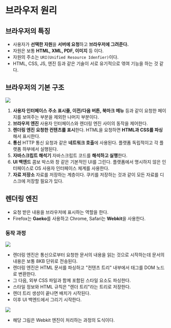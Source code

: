 # 브라우저 원리

## 브라우저의 특징

- 사용자가 **선택한 자원**을 **서버에 요청**하고 **브라우저에 그려준다.**
- 자원은 보통 **HTML, XML, PDF, 이미지** 등 이다.
- 자원의 주소는 `URI(Unified Resource Idenfier)`이다.
- HTML, CSS, JS, 엔진 등과 같은 기술이 서로 유기적으로 엮여 기능을 하는 것 같다.

## 브라우저의 기본 구조

![](https://i.imgur.com/oGxP9j3.png)

1. **사용자 인터페이스**
   **주소 표시줄, 이전/다음 버튼, 북마크 메뉴** 등과 같이 요청한 페이지를 보여주는 부분을 제외한 나머지 부분이다.
2. **브라우저 엔진**
   사용자 인터페이스와 렌더링 엔진 사이의 동작을 제어한다.
3. **렌더링 엔진**
   **요청한 컨텐츠를 표시**한다.
   HTML을 요청하면 **HTML과 CSS를 파싱**해서 표시한다.
4. **통신**
   HTTP 통신 요청과 같은 **네트워크 호출**에 사용된다.
   플랫폼 독립적이고 각 플랫폼 하부에서 실행된다.
5. **자바스크립트 해석기**
   자바스크립트 코드를 **해석하고 실행**한다.
6. **UI 백엔드**
   콤보 박스와 창 같은 기본적인 UI를 그린다.
   플랫폼에서 명시하지 않은 인터페이스로 OS 사용자 인터페이스 체계를 사용한다.
7. **자료 저장소**
   자료를 저장하는 계층이다.
   쿠키를 저장하는 것과 같이 모든 자료를 디스크에 저장할 필요가 있다.

## 렌더링 엔진

- 요청 받은 내용을 브라우저에 표시하는 역할을 한다.
- Firefox는 **Gaeko**를 사용하고 Chrome, Safari는 **Webkit**을 사용한다.

### 동작 과정

![](https://i.imgur.com/GlAhDnN.png)

- 렌더링 엔진은 통신으로부터 요청한 문서의 내용을 읽는 것으로 시작하는데 문서의 내용은 보통 8KB 단위로 전송된다.
- 렌더링 엔진은 HTML 문서를 파싱하고 "컨텐츠 트리" 내부에서 태그를 DOM 노드로 변환한다.
- 그 다음, 외부 CSS 파일과 함께 포함된 스타일 요소도 파싱한다.
- 스타일 정보와 HTML 규칙은 "렌더 트리"라는 트리로 저장한다.
- 렌더 트리 생성이 끝나면 배치가 시작된다.
- 이후 UI 백엔드에서 그리기 시작한다.

![](https://i.imgur.com/pwQR8Cw.png)

- 해당 그림은 Webkit 엔진이 처리하는 과정의 도식이다.
